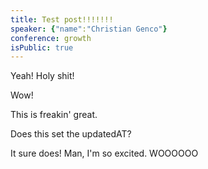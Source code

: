 ```yaml
---
title: Test post!!!!!!!
speaker: {"name":"Christian Genco"}
conference: growth
isPublic: true
---
```


Yeah! Holy shit!

Wow!

This is freakin' great.

Does this set the updatedAT?

It sure does! Man, I'm so excited.
WOOOOOO
